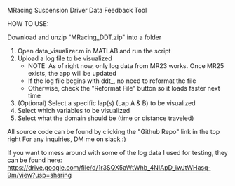 MRacing Suspension Driver Data Feedback Tool

HOW TO USE:

Download and unzip "MRacing_DDT.zip" into a folder
1) Open data_visualizer.m in MATLAB and run the script
2) Upload a log file to be visualized
    - NOTE: As of right now, only log data from MR23 works. Once MR25 exists, the app will be updated
    - If the log file begins with ddt_, no need to reformat the file
    - Otherwise, check the "Reformat File" button so it loads faster next time
4) (Optional) Select a specific lap(s) (Lap A & B) to be visualized
5) Select which variables to be visualized
6) Select what the domain should be (time or distance traveled)

All source code can be found by clicking the "Github Repo" link in the top right
For any inquiries, DM me on slack :)

If you want to mess around with some of the log data I used for testing, they can be found here:
https://drive.google.com/file/d/1r3SQX5aWtWhb_4NIApD_iwJtWHasq-9m/view?usp=sharing